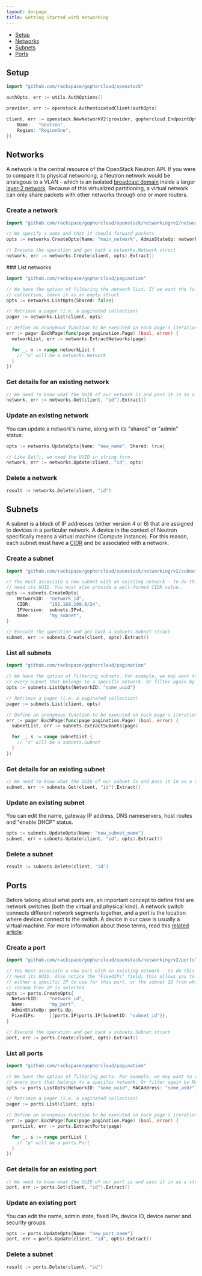 ```yaml
---
layout: docpage
title: Getting Started with Networking
---
```


* [Setup](#setup)
* [Networks](#networks)
* [Subnets](#subnets)
* [Ports](#ports)

## <a name="setup"></a>Setup

```go
import "github.com/rackspace/gophercloud/openstack"

authOpts, err := utils.AuthOptions()

provider, err := openstack.AuthenticatedClient(authOpts)

client, err := openstack.NewNetworkV2(provider, gophercloud.EndpointOpts{
	Name:   "neutron",
	Region: "RegionOne",
})
```

## <a name="networks"></a>Networks

A network is the central resource of the OpenStack Neutron API. If you were to
compare it to physical networking, a Neutron network would be analagous to a
VLAN - which is an isolated [broadcast domain](http://en.wikipedia.org/wiki/Broadcast_domain)
inside a larger [layer-2 network](http://en.wikipedia.org/wiki/Data_link_layer).
Because of this virtualized partitioning, a virtual network can only share
packets with other networks through one or more routers.

### Create a network

```go
import "github.com/rackspace/gophercloud/openstack/networking/v2/networks"

// We specify a name and that it should forward packets
opts := networks.CreateOpts{Name: "main_network", AdminStateUp: networks.Up}

// Execute the operation and get back a networks.Network struct
network, err := networks.Create(client, opts).Extract()
```

### List networks

```go
import "github.com/rackspace/gophercloud/pagination"

// We have the option of filtering the network list. If we want the full
// collection, leave it as an empty struct
opts := networks.ListOpts{Shared: false}

// Retrieve a pager (i.e. a paginated collection)
pager := networks.List(client, opts)

// Define an anonymous function to be executed on each page's iteration
err := pager.EachPage(func(page pagination.Page) (bool, error) {
  networkList, err := networks.ExtractNetworks(page)

  for _, n := range networkList {
    // "n" will be a networks.Network
  }
})
```

### Get details for an existing network

```go
// We need to know what the UUID of our network is and pass it in as a string
network, err := networks.Get(client, "id").Extract()
```

### Update an existing network

You can update a network's name, along with its "shared" or "admin" status:

```go
opts := networks.UpdateOpts{Name: "new_name", Shared: true}

// Like Get(), we need the UUID in string form
network, err := networks.Update(client, "id", opts)
```

### Delete a network

```go
result := networks.Delete(client, "id")
```

## <a name="subnets"></a>Subnets

A subnet is a block of IP addresses (either version 4 or 6) that are assigned
to devices in a particular network. A device in the context of Neutron
specifically means a virtual machine (Compute instance). For this reason, each
subnet must have a [CIDR](http://en.wikipedia.org/wiki/Classless_Inter-Domain_Routing)
and be associated with a network.

### Create a subnet

```go
import "github.com/rackspace/gophercloud/openstack/networking/v2/subnets"

// You must associate a new subnet with an existing network - to do this you
// need its UUID. You must also provide a well-formed CIDR value.
opts := subnets.CreateOpts{
	NetworkID:  "network_id",
	CIDR:       "192.168.199.0/24",
	IPVersion:  subnets.IPv4,
	Name:       "my_subnet",
}

// Execute the operation and get back a subnets.Subnet struct
subnet, err := subnets.Create(client, opts).Extract()
```

### List all subnets

```go
import "github.com/rackspace/gophercloud/pagination"

// We have the option of filtering subnets. For example, we may want to return
// every subnet that belongs to a specific network. Or filter again by name.
opts := subnets.ListOpts{NetworkID: "some_uuid"}

// Retrieve a pager (i.e. a paginated collection)
pager := subnets.List(client, opts)

// Define an anonymous function to be executed on each page's iteration
err := pager.EachPage(func(page pagination.Page) (bool, error) {
  subnetList, err := subnets.ExtractSubnets(page)

  for _, s := range subnetList {
    // "s" will be a subnets.Subnet
  }
})
```

### Get details for an existing subnet

```go
// We need to know what the UUID of our subnet is and pass it in as a string
subnet, err := subnets.Get(client, "id").Extract()
```

### Update an existing subnet

You can edit the name, gateway IP address, DNS nameservers, host routes
and "enable DHCP" status.

```go
opts := subnets.UpdateOpts{Name: "new_subnet_name"}
subnet, err = subnets.Update(client, "id", opts).Extract()
```

### Delete a subnet

```go
result := subnets.Delete(client, "id")
```

## <a name="ports"></a>Ports

Before talking about what ports are, an important concept to define first are
network switches (both the virtual and physical kind). A network switch connects
different network segments together, and a port is the location where devices
connect to the switch. A device in our case is usually a virtual machine. For
more information about these terms, read this [related article](http://www.wisegeek.com/what-is-a-switch-port.htm).

### Create a port

```go
import "github.com/rackspace/gophercloud/openstack/networking/v2/ports"

// You must associate a new port with an existing network - to do this you
// need its UUID. Also notice the "FixedIPs" field; this allows you to specify
// either a specific IP to use for this port, or the subnet ID from which a
// random free IP is selected.
opts := ports.CreateOpts{
  NetworkID:    "network_id",
  Name:         "my_port",
  AdminStateUp: ports.Up,
  FixedIPs:     []ports.IP{ports.IP{SubnetID: "subnet_id"}},
}

// Execute the operation and get back a subnets.Subnet struct
port, err := ports.Create(client, opts).Extract()
```

### List all ports

```go
import "github.com/rackspace/gophercloud/pagination"

// We have the option of filtering ports. For example, we may want to return
// every port that belongs to a specific network. Or filter again by MAC address.
opts := ports.ListOpts{NetworkID: "some_uuid", MACAddress: "some_addr"}

// Retrieve a pager (i.e. a paginated collection)
pager := ports.List(client, opts)

// Define an anonymous function to be executed on each page's iteration
err := pager.EachPage(func(page pagination.Page) (bool, error) {
  portList, err := ports.ExtractPorts(page)

  for _, s := range portList {
    // "p" will be a ports.Port
  }
})
```

### Get details for an existing port

```go
// We need to know what the UUID of our port is and pass it in as a string
port, err := ports.Get(client, "id").Extract()
```

### Update an existing port

You can edit the name, admin state, fixed IPs, device ID, device owner and
security groups.

```go
opts := ports.UpdateOpts{Name: "new_port_name"}
port, err = ports.Update(client, "id", opts).Extract()
```

### Delete a subnet

```go
result := ports.Delete(client, "id")
```
